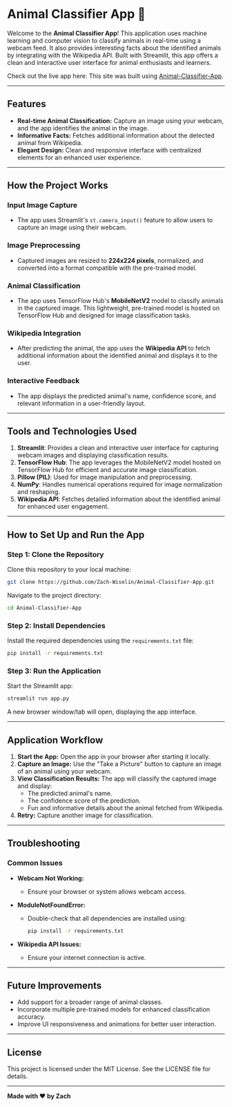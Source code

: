 # Animal Classifier App 🐾

Welcome to the **Animal Classifier App**! This application uses machine learning and computer vision to classify animals in real-time using a webcam feed. It also provides interesting facts about the identified animals by integrating with the Wikipedia API. Built with Streamlit, this app offers a clean and interactive user interface for animal enthusiasts and learners.

Check out the live app here: This site was built using [Animal-Classifier-App](https://animal-classifier-app.streamlit.app/).

---

## Features

- **Real-time Animal Classification:** Capture an image using your webcam, and the app identifies the animal in the image.
- **Informative Facts:** Fetches additional information about the detected animal from Wikipedia.
- **Elegant Design:** Clean and responsive interface with centralized elements for an enhanced user experience.

---

## How the Project Works

### Input Image Capture
- The app uses Streamlit's `st.camera_input()` feature to allow users to capture an image using their webcam.

### Image Preprocessing
- Captured images are resized to **224x224 pixels**, normalized, and converted into a format compatible with the pre-trained model.

### Animal Classification
- The app uses TensorFlow Hub's **MobileNetV2** model to classify animals in the captured image. This lightweight, pre-trained model is hosted on TensorFlow Hub and designed for image classification tasks.

### Wikipedia Integration
- After predicting the animal, the app uses the **Wikipedia API** to fetch additional information about the identified animal and displays it to the user.

### Interactive Feedback
- The app displays the predicted animal's name, confidence score, and relevant information in a user-friendly layout.

---

## Tools and Technologies Used

1. **Streamlit**: Provides a clean and interactive user interface for capturing webcam images and displaying classification results.
2. **TensorFlow Hub**: The app leverages the MobileNetV2 model hosted on TensorFlow Hub for efficient and accurate image classification.
3. **Pillow (PIL)**: Used for image manipulation and preprocessing.
4. **NumPy**: Handles numerical operations required for image normalization and reshaping.
5. **Wikipedia API**: Fetches detailed information about the identified animal for enhanced user engagement.

---

## How to Set Up and Run the App

### Step 1: Clone the Repository
Clone this repository to your local machine:

```bash
git clone https://github.com/Zach-Wiselin/Animal-Classifier-App.git
```

Navigate to the project directory:

```bash
cd Animal-Classifier-App
```

### Step 2: Install Dependencies
Install the required dependencies using the `requirements.txt` file:

```bash
pip install -r requirements.txt
```

### Step 3: Run the Application
Start the Streamlit app:

```bash
streamlit run app.py
```

A new browser window/tab will open, displaying the app interface.

---

## Application Workflow

1. **Start the App:** Open the app in your browser after starting it locally.
2. **Capture an Image:** Use the "Take a Picture" button to capture an image of an animal using your webcam.
3. **View Classification Results:** The app will classify the captured image and display:
   - The predicted animal's name.
   - The confidence score of the prediction.
   - Fun and informative details about the animal fetched from Wikipedia.
4. **Retry:** Capture another image for classification.

---

## Troubleshooting

### Common Issues

- **Webcam Not Working:**
  - Ensure your browser or system allows webcam access.

- **ModuleNotFoundError:**
  - Double-check that all dependencies are installed using:

    ```bash
    pip install -r requirements.txt
    ```

- **Wikipedia API Issues:**
  - Ensure your internet connection is active.

---

## Future Improvements

- Add support for a broader range of animal classes.
- Incorporate multiple pre-trained models for enhanced classification accuracy.
- Improve UI responsiveness and animations for better user interaction.

---

## License

This project is licensed under the MIT License. See the LICENSE file for details.

---

**Made with ❤️ by Zach**

